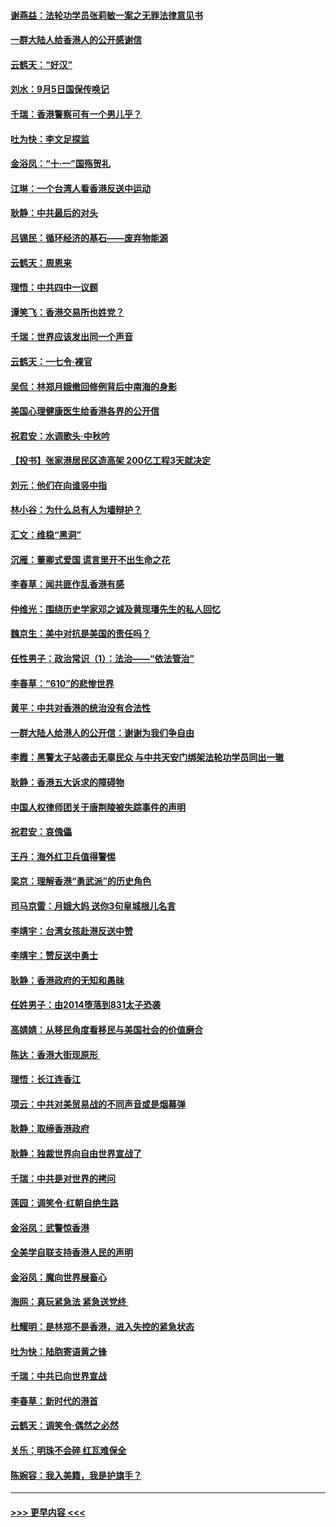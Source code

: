 #### [谢燕益：法轮功学员张莉敏一案之无罪法律意见书](../pages/nsc993/n11517600.md?t=09130444) 
#### [一群大陆人给香港人的公开感谢信](../pages/nsc993/n11514797.md?t=09130444) 
#### [云鹤天：“好汉”](../pages/nsc993/n11513536.md?t=09130444) 
#### [刘水：9月5日国保传唤记](../pages/nsc993/n11513460.md?t=09130444) 
#### [千瑞：香港警察可有一个男儿乎？](../pages/nsc993/n11513109.md?t=09130444) 
#### [吐为快：李文足探监](../pages/nsc993/n11509622.md?t=09130444) 
#### [金浴凤：“十‧一”国殇贺礼](../pages/nsc993/n11509593.md?t=09130444) 
#### [江琳：一个台湾人看香港反送中运动](../pages/nsc993/n11509211.md?t=09130444) 
#### [耿静：中共最后的对头](../pages/nsc993/n11508308.md?t=09130444) 
#### [吕锡民：循环经济的基石——废弃物能源](../pages/nsc993/n11508212.md?t=09130444) 
#### [云鹤天：周恩来](../pages/nsc993/n11508055.md?t=09130444) 
#### [理悟：中共四中一议题](../pages/nsc993/n11507782.md?t=09130444) 
#### [谭笑飞：香港交易所也姓党？](../pages/nsc993/n11507753.md?t=09130444) 
#### [千瑞：世界应该发出同一个声音](../pages/nsc993/n11507290.md?t=09130444) 
#### [云鹤天：一七令‧裸官](../pages/nsc993/n11507177.md?t=09130444) 
#### [吴侃：林郑月娥撤回修例背后中南海的身影](../pages/nsc993/n11506876.md?t=09130444) 
#### [美国心理健康医生给香港各界的公开信](../pages/nsc993/n11506809.md?t=09130444) 
#### [祝君安：水调歌头‧中秋吟](../pages/nsc993/n11506758.md?t=09130444) 
#### [【投书】张家港居民区造高架 200亿工程3天就决定](../pages/nsc993/n11506682.md?t=09130444) 
#### [刘元：他们在向谁竖中指](../pages/nsc993/n11505384.md?t=09130444) 
#### [林小谷：为什么总有人为墙辩护？](../pages/nsc993/n11505226.md?t=09130444) 
#### [汇文：维稳“黑洞”](../pages/nsc993/n11504347.md?t=09130444) 
#### [沉雁：董卿式爱国 谎言里开不出生命之花](../pages/nsc993/n11503215.md?t=09130444) 
#### [李春草：闻共匪作乱香港有感](../pages/nsc993/n11503072.md?t=09130444) 
#### [仲维光：围绕历史学家邓之诚及黄现璠先生的私人回忆](../pages/nsc993/n11501330.md?t=09130444) 
#### [魏京生：美中对抗是美国的责任吗？](../pages/nsc993/n11500723.md?t=09130444) 
#### [任性男子：政治常识（1）：法治——“依法管治”](../pages/nsc993/n11500791.md?t=09130444) 
#### [李春草：“610”的悲惨世界](../pages/nsc993/n11501141.md?t=09130444) 
#### [黄平：中共对香港的统治没有合法性](../pages/nsc993/n11499473.md?t=09130444) 
#### [一群大陆人给港人的公开信：谢谢为我们争自由](../pages/nsc993/n11500402.md?t=09130444) 
#### [李霞：黑警太子站袭击无辜民众 与中共天安门绑架法轮功学员同出一辙](../pages/nsc993/n11499805.md?t=09130444) 
#### [耿静：香港五大诉求的障碍物](../pages/nsc993/n11497578.md?t=09130444) 
#### [中国人权律师团关于唐荆陵被失踪事件的声明](../pages/nsc993/n11500014.md?t=09130444) 
#### [祝君安：哀傀儡](../pages/nsc993/n11499776.md?t=09130444) 
#### [王丹：海外红卫兵值得警惕](../pages/nsc993/n11498138.md?t=09130444) 
#### [梁京：理解香港“勇武派”的历史角色](../pages/nsc993/n11498006.md?t=09130444) 
#### [司马京雷：月娥大妈  送你3句皇城根儿名言](../pages/nsc993/n11497885.md?t=09130444) 
#### [李靖宇：台湾女孩赴港反送中赞](../pages/nsc993/n11497721.md?t=09130444) 
#### [李靖宇：赞反送中勇士](../pages/nsc993/n11497452.md?t=09130444) 
#### [耿静：香港政府的无知和愚昧](../pages/nsc993/n11494238.md?t=09130444) 
#### [任姓男子：由2014堕落到831太子恐袭](../pages/nsc993/n11496683.md?t=09130444) 
#### [高婧婧：从移民角度看移民与美国社会的价值磨合](../pages/nsc993/n11495757.md?t=09130444) 
#### [陈达：香港大街现原形 ](../pages/nsc993/n11495441.md?t=09130444) 
#### [理悟：长江连香江](../pages/nsc993/n11495377.md?t=09130444) 
#### [项云：中共对美贸易战的不同声音或是烟幕弹](../pages/nsc993/n11494929.md?t=09130444) 
#### [耿静：取缔香港政府](../pages/nsc993/n11494218.md?t=09130444) 
#### [耿静：独裁世界向自由世界宣战了](../pages/nsc993/n11494190.md?t=09130444) 
#### [千瑞：中共是对世界的拷问](../pages/nsc993/n11493021.md?t=09130444) 
#### [莲园：调笑令‧红朝自绝生路](../pages/nsc993/n11493011.md?t=09130444) 
#### [金浴凤：武警惊香港](../pages/nsc993/n11492994.md?t=09130444) 
#### [全美学自联支持香港人民的声明](../pages/nsc993/n11492630.md?t=09130444) 
#### [金浴凤：魔向世界展畜心](../pages/nsc993/n11492599.md?t=09130444) 
#### [海网：真玩紧急法 紧急送党终 ](../pages/nsc993/n11492535.md?t=09130444) 
#### [杜耀明：是林郑不是香港，进入失控的紧急状态](../pages/nsc993/n11491420.md?t=09130444) 
#### [吐为快：陆胞寄语黄之锋](../pages/nsc993/n11491117.md?t=09130444) 
#### [千瑞：中共已向世界宣战](../pages/nsc993/n11490123.md?t=09130444) 
#### [李春草：新时代的港首](../pages/nsc993/n11489864.md?t=09130444) 
#### [云鹤天：调笑令·偶然之必然](../pages/nsc993/n11489701.md?t=09130444) 
#### [关乐：明珠不会碎 红瓦难保全](../pages/nsc993/n11489647.md?t=09130444) 
#### [陈婉容：我入美籍，我是护旗手？](../pages/nsc993/n11487908.md?t=09130444) 

----
#### [ >>> 更早内容 <<< ](../indexes/nsc993-earlier.md)
